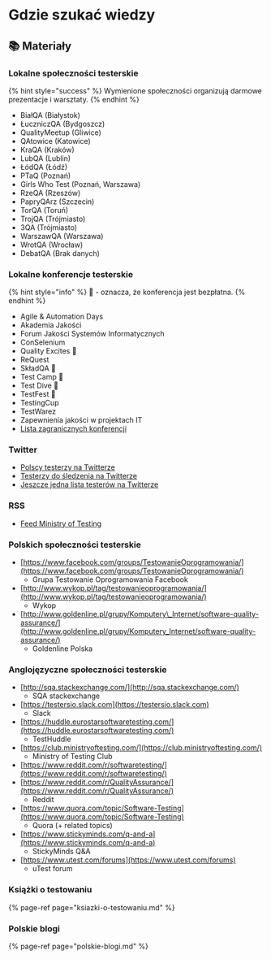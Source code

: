 # Gdzie szukać wiedzy

## 📚 Materiały

### Lokalne społeczności testerskie

{% hint style="success" %}
Wymienione społeczności organizują darmowe prezentacje i warsztaty.
{% endhint %}

* BiałQA \(Białystok\)
* ŁuczniczQA \(Bydgoszcz\)
* QualityMeetup \(Gliwice\)
* QAtowice \(Katowice\)
* KraQA \(Kraków\)
* LubQA \(Lublin\)
* ŁódQA \(Łódź\)
* PTaQ \(Poznań\)
* Girls Who Test \(Poznań, Warszawa\)
* RzeQA \(Rzeszów\)
* PapryQArz \(Szczecin\)
* TorQA \(Toruń\)
* TrojQA \(Trójmiasto\)
* 3QA \(Trójmiasto\)
* WarszawQA \(Warszawa\)
* WrotQA \(Wrocław\)
* DebatQA \(Brak danych\)

### Lokalne konferencje testerskie

{% hint style="info" %}
🙋 - oznacza, że konferencja jest bezpłatna.
{% endhint %}

* Agile & Automation Days 
* Akademia Jakości 
* Forum Jakości Systemów Informatycznych 
* ConSelenium 
* Quality Excites 🙋
* ReQuest 
* SkładQA 🙋
* Test Camp 🙋
* Test Dive 🙋
* TestFest 🙋
* TestingCup 
* TestWarez 
*  Zapewnienia jakości w projektach IT 
* [Lista zagranicznych konferencji](https://testingconferences.org/)

### Twitter

* [Polscy testerzy na Twitterze](https://twitter.com/PWicherski/lists/polscy-testerzy)
* [Testerzy do śledzenia na Twitterze](https://twitter.com/kinofrost/lists/testers-to-follow)
* [Jeszcze jedna lista testerów na Twitterze](https://twitter.com/SheyMouse/lists/test-tweeps)

### RSS

* [Feed Ministry of Testing](https://www.ministryoftesting.com/feeds/blogs)

### Polskich społeczności testerskie

* [https://www.facebook.com/groups/TestowanieOprogramowania/](https://www.facebook.com/groups/TestowanieOprogramowania/)
  * Grupa Testowanie Oprogramowania Facebook
* [http://www.wykop.pl/tag/testowanieoprogramowania/](http://www.wykop.pl/tag/testowanieoprogramowania/)
  * Wykop
* [http://www.goldenline.pl/grupy/Komputery\_Internet/software-quality-assurance/](http://www.goldenline.pl/grupy/Komputery_Internet/software-quality-assurance/)
  * Goldenline Polska

### Anglojęzyczne społeczności testerskie

* [http://sqa.stackexchange.com/](http://sqa.stackexchange.com/)
  * SQA stackexchange
* [https://testersio.slack.com](https://testersio.slack.com)
  * Slack
* [https://huddle.eurostarsoftwaretesting.com/](https://huddle.eurostarsoftwaretesting.com/)
  * TestHuddle
* [https://club.ministryoftesting.com/](https://club.ministryoftesting.com/)
  * Ministry of Testing Club
* [https://www.reddit.com/r/softwaretesting/](https://www.reddit.com/r/softwaretesting/)
* [https://www.reddit.com/r/QualityAssurance/](https://www.reddit.com/r/QualityAssurance/)
  * Reddit
* [https://www.quora.com/topic/Software-Testing](https://www.quora.com/topic/Software-Testing)
  * Quora \(+ related topics\)
* [https://www.stickyminds.com/q-and-a](https://www.stickyminds.com/q-and-a)
  * StickyMinds Q&A
* [https://www.utest.com/forums](https://www.utest.com/forums)
  * uTest forum

### Książki o testowaniu 

{% page-ref page="ksiazki-o-testowaniu.md" %}

### Polskie blogi

{% page-ref page="polskie-blogi.md" %}



